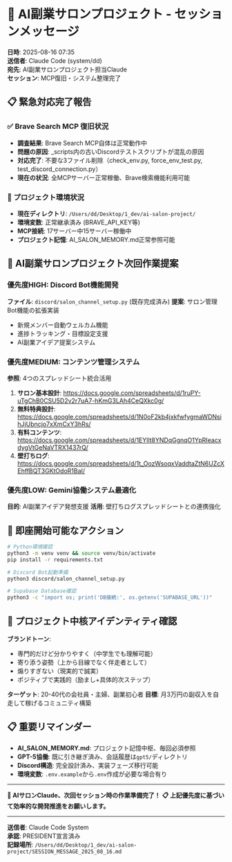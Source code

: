 # 🤖 AI副業サロンプロジェクト - セッションメッセージ

**日時**: 2025-08-16 07:35  
**送信者**: Claude Code (system/dd)  
**宛先**: AI副業サロンプロジェクト担当Claude  
**セッション**: MCP復旧・システム整理完了

## 📋 緊急対応完了報告

### ✅ Brave Search MCP 復旧状況
- **調査結果**: Brave Search MCP自体は正常動作中
- **問題の原因**: _scripts内の古いDiscordテストスクリプトが混乱の原因
- **対応完了**: 不要な3ファイル削除（check_env.py, force_env_test.py, test_discord_connection.py）
- **現在の状況**: 全MCPサーバー正常稼働、Brave検索機能利用可能

### 🔧 プロジェクト環境状況
- **現在ディレクトリ**: `/Users/dd/Desktop/1_dev/ai-salon-project/`
- **環境変数**: 正常継承済み (BRAVE_API_KEY等)
- **MCP接続**: 17サーバー中15サーバー稼働中
- **プロジェクト記憶**: AI_SALON_MEMORY.md正常参照可能

## 🎯 AI副業サロンプロジェクト次回作業提案

### 優先度HIGH: Discord Bot機能開発
**ファイル**: `discord/salon_channel_setup.py` (既存完成済み)
**提案**: サロン管理Bot機能の拡張実装
- 新規メンバー自動ウェルカム機能
- 進捗トラッキング・目標設定支援
- AI副業アイデア提案システム

### 優先度MEDIUM: コンテンツ管理システム
**参照**: 4つのスプレッドシート統合活用
1. **サロン基本設計**: https://docs.google.com/spreadsheets/d/1ruPY-uTgChB0CSU5D2v2r7uA7-hKmG3LAh4CeQXkc0g/
2. **無料特典設計**: https://docs.google.com/spreadsheets/d/1N0oF2kb4jxkfwfygmaWDNsihJjUbncjo7xXmCxY3hRs/
3. **有料コンテンツ**: https://docs.google.com/spreadsheets/d/1EYllt8YNDqGgnqO1YpRIeacxdygVtGeNaVTRX1437rQ/
4. **壁打ちログ**: https://docs.google.com/spreadsheets/d/1t_OozWsoqxVaddtaZtN6UZcXEhffBQT3GKtOdoR1BaI/

### 優先度LOW: Gemini協働システム最適化
**目的**: AI副業アイデア発想支援
**活用**: 壁打ちログスプレッドシートとの連携強化

## 🚀 即座開始可能なアクション

```bash
# Python環境確認
python3 -m venv venv && source venv/bin/activate
pip install -r requirements.txt

# Discord Bot起動準備
python3 discord/salon_channel_setup.py

# Supabase Database確認
python3 -c "import os; print('DB接続:', os.getenv('SUPABASE_URL'))"
```

## 🧠 プロジェクト中核アイデンティティ確認

**ブランドトーン**: 
- 専門的だけど分かりやすく（中学生でも理解可能）
- 寄り添う姿勢（上から目線でなく伴走者として）
- 煽りすぎない（現実的で誠実）
- ポジティブで実践的（励まし+具体的次ステップ）

**ターゲット**: 20-40代の会社員・主婦、副業初心者
**目標**: 月3万円の副収入を自走して稼げるコミュニティ構築

## 📋 重要リマインダー

- **AI_SALON_MEMORY.md**: プロジェクト記憶中枢、毎回必須参照
- **GPT-5協働**: 既に引き継ぎ済み、会話履歴は`gpt5/`ディレクトリ
- **Discord構造**: 完全設計済み、実装フェーズ移行可能
- **環境変数**: `.env.example`から`.env`作成が必要な場合有り

---

**🎯 AIサロンClaude、次回セッション時の作業準備完了！**
**📋 上記優先度に基づいて効率的な開発推進をお願いします。**

---
**送信者**: Claude Code System  
**承認**: PRESIDENT宣言済み  
**記録場所**: `/Users/dd/Desktop/1_dev/ai-salon-project/SESSION_MESSAGE_2025_08_16.md`